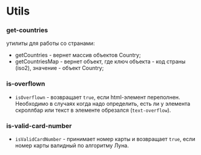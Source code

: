 # Utils

### get-countries

утилиты для работы со странами:

-   getCountries - вернет массив объектов Country;
-   getCountriesMap - вернет объект, где ключ объекта - код страны (iso2), значение - объект Country;

### is-overflown

- `isOverflown` - возвращает `true`, если html-элемент переполнен. Необходимо в случаях когда надо определить, есть ли у элемента скроллбар или текст в элементе обрезался (`text-overflow`).

### is-valid-card-number

- `isValidCardNumber` - принимает номер карты и возвращает `true`, если номер карты валидный по алгоритму Луна.

